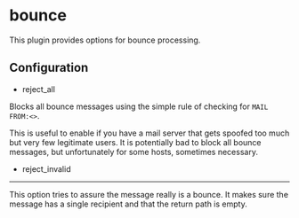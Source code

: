 bounce
===================
This plugin provides options for bounce processing.


Configuration
-------------------

- reject_all

Blocks all bounce messages using the simple rule of checking
for `MAIL FROM:<>`.

This is useful to enable if you have a mail server that gets spoofed too
much but very few legitimate users. It is potentially bad to block all
bounce messages, but unfortunately for some hosts, sometimes necessary.


- reject_invalid
--------------------
This option tries to assure the message really is a bounce. It makes
sure the message has a single recipient and that the return path is
empty.
